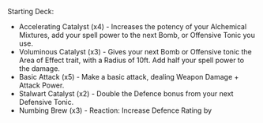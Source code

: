 Starting Deck:

- Accelerating Catalyst (x4) - Increases the potency of your Alchemical Mixtures, add your spell power to the next Bomb, or Offensive Tonic you use.
- Voluminous Catalyst (x3) - Gives your next Bomb or Offensive tonic the Area of Effect trait, with a Radius of 10ft. Add half your spell power to the damage.
- Basic Attack (x5) - Make a basic attack, dealing Weapon Damage + Attack Power.
- Stalwart Catalyst (x2) - Double the Defence bonus from your next Defensive Tonic.
- Numbing Brew (x3) - Reaction: Increase Defence Rating by 